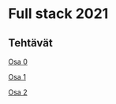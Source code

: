 # Full stack 2021

## Tehtävät

[Osa 0](https://github.com/hackinen/fullstack2021/tree/main/osa0)

[Osa 1](https://github.com/hackinen/fullstack2021/tree/main/osa1)

[Osa 2](https://github.com/hackinen/fullstack2021/tree/main/osa2)
